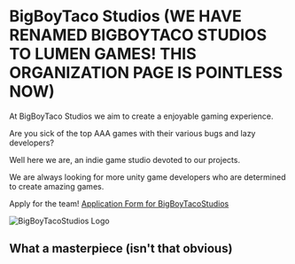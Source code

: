 # BigBoyTaco Studios (WE HAVE RENAMED BIGBOYTACO STUDIOS TO LUMEN GAMES! THIS ORGANIZATION PAGE IS POINTLESS NOW)

At BigBoyTaco Studios we aim to create a enjoyable gaming experience.

Are you sick of the top AAA games with their various bugs and lazy developers?

Well here we are, an indie game studio devoted to our projects.

We are always looking for more unity game developers who are determined to create amazing games.

Apply for the team! [Application Form for BigBoyTacoStudios](https://docs.google.com/forms/d/e/1FAIpQLSdyemEPovRbxOTL7I-UHOYrGblIZU5K12ZJpXLh6p0DJLUFJQ/viewform?usp=sf_link)

![BigBoyTacoStudios Logo](https://bigboytacostudios.github.io/images/Logo.png)

## What a masterpiece (isn't that obvious)
